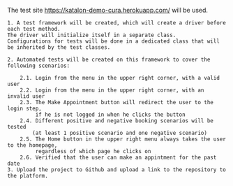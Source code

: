 The test site https://katalon-demo-cura.herokuapp.com/ will be used.

    1. A test framework will be created, which will create a driver before each test method. 
    The driver will initialize itself in a separate class. 
    Configurations for tests will be done in a dedicated class that will be inherited by the test classes.

    2. Automated tests will be created on this framework to cover the following scenarios:

        2.1. Login from the menu in the upper right corner, with a valid user
        2.2. Login from the menu in the upper right corner, with an invalid user
        2.3. The Make Appointment button will redirect the user to the login step, 
             if he is not logged in when he clicks the button
        2.4. Different positive and negative booking scenarios will be tested
            (at least 1 positive scenario and one negative scenario)
        2.5. The Home button in the upper right menu always takes the user to the homepage, 
             regardless of which page he clicks on
        2.6. Verified that the user can make an appintment for the past date
    3. Upload the project to Github and upload a link to the repository to the platform.